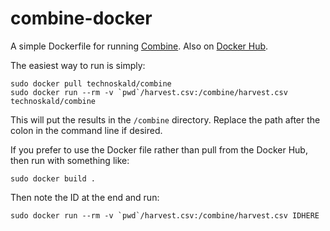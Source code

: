 # combine-docker

A simple Dockerfile for running [Combine](https://github.com/mlsecproject/combine). Also on [Docker Hub](https://registry.hub.docker.com/u/technoskald/combine/).

The easiest way to run is simply:

```
sudo docker pull technoskald/combine
sudo docker run --rm -v `pwd`/harvest.csv:/combine/harvest.csv technoskald/combine
```

This will put the results in the `/combine` directory. Replace the path after the colon in the command line if desired.

If you prefer to use the Docker file rather than pull from the Docker Hub, then run with something like:
```
sudo docker build .
```
Then note the ID at the end and run:
```
sudo docker run --rm -v `pwd`/harvest.csv:/combine/harvest.csv IDHERE
```
